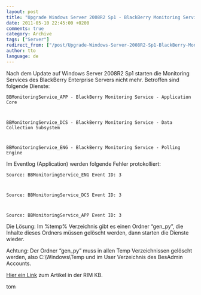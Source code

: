 ```yaml
---
layout: post
title: "Upgrade Windows Server 2008R2 Sp1 - BlackBerry Monitoring Service startet nicht"
date: 2011-05-10 22:45:00 +0200
comments: true
category: Archive
tags: ["Server"]
redirect_from: ["/post/Upgrade-Windows-Server-2008R2-Sp1-BlackBerry-Monitoring-Service-startet-nicht", "/post/upgrade-windows-server-2008r2-sp1-blackberry-monitoring-service-startet-nicht"]
author: tto
language: de
---
```

<!-- more -->
<p>Nach dem Update auf Windows Server 2008R2 Sp1 starten die Monitoring Services des BlackBerry Enterprise Servers nicht mehr. Betroffen sind folgende Dienste:</p>  <p><code>BBMonitoringService_APP - BlackBerry Monitoring Service - Application Core</p>    <p>BBMonitoringService_DCS - BlackBerry Monitoring Service - Data Collection Subsystem</p>    <p>BBMonitoringService_ENG - BlackBerry Monitoring Service - Polling Engine</code></p>  <p>Im Eventlog (Application) werden folgende Fehler protokolliert:</p>  <p><code>Source: BBMonitoringService_ENG Event ID: 3</p>    <p>Source: BBMonitoringService_DCS Event ID: 3</p>    <p>Source: BBMonitoringService_APP Event ID: 3</code></p>  <p>Die Lösung: Im %temp% Verzeichnis gibt es einen Ordner “gen_py”, die Inhalte dieses Ordners müssen gelöscht werden, dann starten die Dienste wieder.</p>  <p>Achtung: Der Ordner “gen_py” muss in allen Temp Verzeichnissen gelöscht werden, also C:\Windows\Temp und im User Verzeichnis des BesAdmin Accounts.</p>  <p><a href="http://www.blackberry.com/btsc/KB26571" target="_blank">Hier ein Link</a> zum Artikel in der RIM KB.</p>  <p>tom</p>

